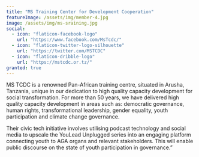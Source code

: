 ```yaml
---
title: "MS Training Center for Development Cooperation"
featureImage: /assets/img/member-4.jpg
image: /assets/img/ms-sraining.jpg
social:
  - icon: "flaticon-facebook-logo"
    url: "https://www.facebook.com/MsTcdc/"
  - icon: "flaticon-twitter-logo-silhouette"
    url: "https://twitter.com/MSTCDC"
  - icon: "flaticon-dribble-logo"
    url: "https://mstcdc.or.tz/"
granted: true
---
```

MS TCDC is a renowned Pan-African training centre, situated in Arusha, Tanzania, unique in our dedication to high quality capacity development for social transformation. For more than 50 years, we have delivered high quality capacity development in areas such as: democratic governance, human rights, transformational leadership, gender equality, youth participation and climate change governance.

Their civic tech initiative involves utilising podcast technology and social media to upscale the YouLead Unplugged series into an engaging platform connecting youth to AGA organs and relevant stakeholders. This will enable  public discourse on the state of youth participation in governance.”
